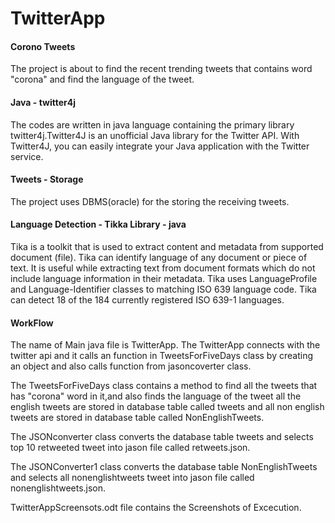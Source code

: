 # TwitterApp

#### Corono Tweets
The project is about to find the recent trending tweets that contains word "corona" and find the language of the tweet.

#### Java - twitter4j
The codes are written in java language containing the primary library twitter4j.Twitter4J is an unofficial Java library for the Twitter API. With Twitter4J, you can easily integrate your Java application with the Twitter service.

#### Tweets - Storage
The project uses DBMS(oracle) for the storing the receiving tweets.

#### Language Detection - Tikka Library - java

Tika is a toolkit that is used to extract content and metadata from supported document (file). Tika can identify language of any document or piece of text. It is useful while extracting text from document formats which do not include language information in their metadata. Tika uses LanguageProfile and Language-Identifier classes to matching ISO 639 language code.
Tika can detect 18 of the 184 currently registered ISO 639-1 languages.


#### WorkFlow 

The name of Main java file is TwitterApp.
The TwitterApp connects with the twitter api and it calls an function in TweetsForFiveDays class by creating an object and also calls function from jasoncoverter class.

The TweetsForFiveDays class contains a method to find all the tweets that has "corona" word in it,and also 
finds the language of the tweet all the english tweets are stored in database table called tweets and all non english tweets are stored in database table called NonEnglishTweets.

The JSONconverter class converts the database table tweets and selects top 10 retweeted tweet into jason file called retweets.json.

The JSONConverter1 class converts the database table NonEnglishTweets and selects all nonenglishtweets tweet into jason file called nonenglishtweets.json.

TwitterAppScreensots.odt file contains the Screenshots of Excecution.
